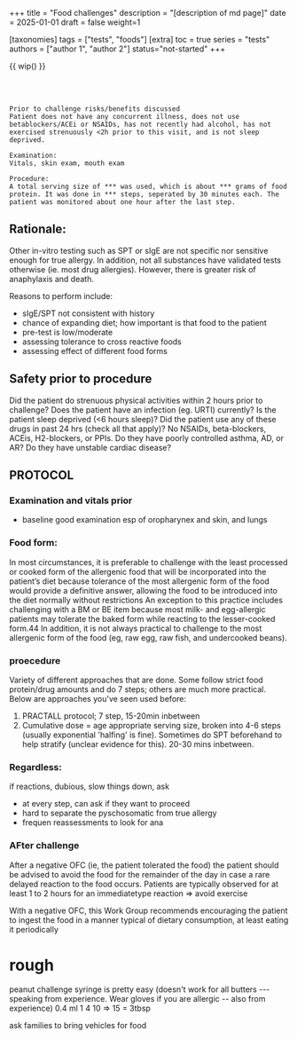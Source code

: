 +++
title = "Food challenges"
description = "[description of md page]"
date = 2025-01-01
draft = false
weight=1

[taxonomies]
tags = ["tests", "foods"]
[extra]
toc = true
series = "tests"
authors = ["author 1", "author 2"]
status="not-started"
+++

{{ wip() }}

</br>
</br>

<div class="blur-container">

```
Prior to challenge risks/benefits discussed
Patient does not have any concurrent illness, does not use betablockers/ACEi or NSAIDs, has not recently had alcohol, has not exercised strenuously <2h prior to this visit, and is not sleep deprived.

Examination:
Vitals, skin exam, mouth exam

Procedure:
A total serving size of *** was used, which is about *** grams of food protein. It was done in *** steps, seperated by 30 minutes each. The patient was monitored about one hour after the last step.
```

## Rationale:

Other in-vitro testing such as SPT or sIgE are not specific nor sensitive enough for true allergy. In addition, not all substances have validated tests otherwise (ie. most drug allergies). However, there is greater risk of anaphylaxis and death.

Reasons to perform include:

- sIgE/SPT not consistent with history
- chance of expanding diet; how important is that food to the patient
- pre-test is low/moderate
- assessing tolerance to cross reactive foods
- assessing effect of different food forms

## Safety prior to procedure

Did the patient do strenuous physical activities within 2 hours prior to challenge?
Does the patient have an infection (eg. URTI) currently?
Is the patient sleep deprived (<6 hours sleep)?
Did the patient use any of these drugs in past 24 hrs (check all that apply)? No NSAIDs, beta-blockers, ACEis, H2-blockers, or PPIs.
Do they have poorly controlled asthma, AD, or AR?
Do they have unstable cardiac disease?

## PROTOCOL

### Examination and vitals prior

- baseline good examination esp of oropharynex and skin, and lungs

### Food form:

In most circumstances, it is preferable to challenge with the least
processed or cooked form of the allergenic food that will be incorporated into the patient’s diet because tolerance of the most allergenic form of the food would provide a definitive answer, allowing
the food to be introduced into the diet normally without restrictions
An exception to this practice includes challenging with a BM or BE
item because most milk- and egg-allergic patients may tolerate the
baked form while reacting to the lesser-cooked form.44 In addition,
it is not always practical to challenge to the most allergenic form of
the food (eg, raw egg, raw fish, and undercooked beans).

### proecedure

Variety of different approaches that are done. Some follow strict food protein/drug amounts and do 7 steps; others are much more practical. Below are approaches you've seen used before:

1. PRACTALL protocol; 7 step, 15-20min inbetween
2. Cumulative dose = age appropriate serving size, broken into 4-6 steps (usually exponential 'halfing' is fine). Sometimes do SPT beforehand to help stratify (unclear evidence for this). 20-30 mins inbetween.

### Regardless:

if reactions, dubious, slow things down, ask

- at every step, can ask if they want to proceed
- hard to separate the pyschosomatic from true allergy
- frequen reassessments to look for ana

### AFter challenge

After a negative OFC (ie, the patient tolerated the food) the
patient should be advised to avoid the food for the remainder of
the day in case a rare delayed reaction to the food occurs. Patients
are typically observed for at least 1 to 2 hours for an immediatetype reaction
=> avoid exercise

With a negative OFC, this Work Group recommends
encouraging the patient to ingest the food in a manner typical of
dietary consumption, at least eating it periodically

# rough

peanut challenge
syringe is pretty easy
(doesn't work for all butters --- speaking from experience. Wear gloves if you are allergic -- also from experience)
0.4 ml
1
4
10
=> 15 = 3tbsp

ask families to bring vehicles for food

</div>
